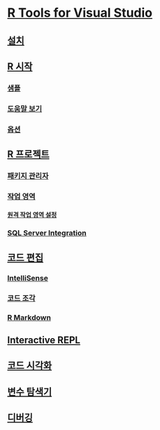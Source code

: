 # [R Tools for Visual Studio](index.md)
## [설치](installation.md)
## [R 시작](getting-started-with-r.md)
### [샘플](getting-started-samples.md)
### [도움말 보기](getting-started-help.md)
### [옵션](options.md)
## [R 프로젝트](projects.md)
### [패키지 관리자](package-manager.md)
### [작업 영역](workspaces.md)
#### [원격 작업 영역 설정](workspaces-remote-setup.md)
### [SQL Server Integration](sql-server.md)
## [코드 편집](code-editing.md)
### [IntelliSense](code-intellisense.md)
### [코드 조각](code-snippets.md)
### [R Markdown](rmarkdown.md)
## [Interactive REPL](interactive-repl.md)
## [코드 시각화](visualizing-data.md)
## [변수 탐색기](variable-explorer.md)
## [디버깅](debugging.md)